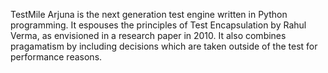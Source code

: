 TestMile Arjuna is the next generation test engine written in Python programming. It espouses the principles of Test Encapsulation by Rahul Verma, as envisioned in a research paper in 2010. It also combines pragamatism by including decisions which are taken outside of the test for performance reasons.

